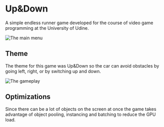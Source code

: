 # Up&Down

A simple endless runner game developed for the course of video game programming at the University of Udine.

![The main menu](./Screenshots/MainMenu.png)

## Theme
The theme for this game was Up&Down so the car can avoid obstacles by going left, right, or by switching up and down.

![The gameplay](./Screenshots/StillGameplay.png)


## Optimizations
Since there can be a lot of objects on the screen at once the game takes advantage of object pooling, instancing and batching to reduce the GPU load.